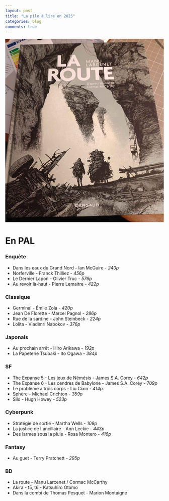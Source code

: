 ```yaml
---
layout: post
title: "La pile à lire en 2025"
categories: blog
comments: true
---
```


![La route](https://github.com/homeostasie/bouquins/raw/master/_pics/blog/2025/la-route.jpg)

# En PAL

### Enquête

- Dans les eaux du Grand Nord - Ian McGuire - *240p*
- Norferville - Franck Thilliez - *456p*
- Le Dernier Lapon - Olivier Truc - *576p*
- Au revoir là-haut - Pierre Lemaitre - *422p*

### Classique

- Germinal - Émile Zola - *420p*
- Jean De Florette - Marcel Pagnol - *286p*
- Rue de la sardine - John Steinbeck - *224p*
- Lolita - Vladimri Nabokov - *376p*

### Japonais

- Au prochain arrêt - Hiro Arikawa - *192p*
- La Papeterie Tsubaki - Ito Ogawa - *384p*

### SF

- The Expanse 5 - Les jeux de Némésis - James S.A. Corey - *642p*
- The Expanse 6 - Les cendres de Babylone - James S.A. Corey - *709p*
- Le problème à trois corps - Liu Cixin - *414p*
- Sphère - Michael Crichton - *359p*
- Silo - Hugh Howey - *523p*

### Cyberpunk

- Stratégie de sortie - Martha Wells - *109p*
- La justice de l'ancillaire - Ann Leckie - *443p*
- Des larmes sous la pluie - Rosa Montero - *416p*

### Fantasy

- Au guet - Terry Pratchett - *295p*

### BD

- La route - Manu Larcenet / Cormac McCarthy
- Akira - t5, t6 - Katsuhiro Otomo
- Dans la combi de Thomas Pesquet - Marion Montaigne